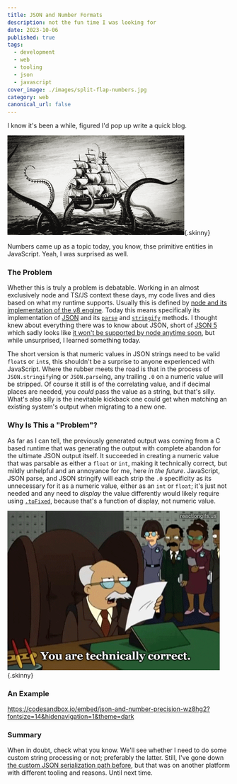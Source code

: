 ```yaml
---
title: JSON and Number Formats
description: not the fun time I was looking for
date: 2023-10-06
published: true
tags:
  - development
  - web
  - tooling
  - json
  - javascript
cover_image: ./images/split-flap-numbers.jpg
category: web
canonical_url: false
---
```

I know it's been a while, figured I'd pop up write a quick blog.

![a kraken lifting a sailing ship above water, cracking it in half, and dumping the people into the sea](./images/kraken.gif){.skinny}

Numbers came up as a topic today, you know, thse primitive entities in JavaScript. Yeah, I was surprised as well.

### The Problem

Whether this is truly a problem is debatable. Working in an almost exclusively node and TS/JS context these days, my code lives and dies based on what my runtime supports. Usually this is defined by [node and its implementation of the v8 engine](https://nodejs.dev/en/learn/the-v8-javascript-engine/). Today this means specifically its implementation of [JSON](https://developer.mozilla.org/en-US/docs/Web/JavaScript/Reference/Global_Objects/JSON) and its [`parse`](https://developer.mozilla.org/en-US/docs/Web/JavaScript/Reference/Global_Objects/JSON/parse) and [`stringify`](https://developer.mozilla.org/en-US/docs/Web/JavaScript/Reference/Global_Objects/JSON/stringify) methods. I thought knew about everything there was to know about JSON, short of [JSON 5](https://json5.org/) which sadly looks like [it won't be supported by node anytime soon](https://github.com/nodejs/node/issues/40714), but while unsurprised, I learned something today.

The short version is that numeric values in JSON strings need to be valid `float`s or `int`s, this shouldn't be a surprise to anyone experienced with JavaScript. Where the rubber meets the road is that in the process of `JSON.stringify`ing or `JSON.parse`ing, any trailing `.0` on a numeric value will be stripped. Of course it still is of the correlating value, and if decimal places are needed, you _could_ pass the value as a string, but that's silly. What's also silly is the inevitable kickback one could get when matching an existing system's output when migrating to a new one.

### Why Is This a "Problem"?

As far as I can tell, the previously generated output was coming from a C based runtime that was generating the output with complete abandon for the ultimate JSON output itself. It succeeded in creating a numeric value that was parsable as either a `float` or `int`, making it technically correct, but mildly unhelpful and an annoyance for me, here _in the future_. JavaScript, JSON parse, and JSON stringify will each strip the `.0` specificity as its unnecessary for it as a numeric value, either as an `int` or `float`; it's just not needed and any need to _display_ the value differently would likely require using [`.toFixed`](https://developer.mozilla.org/en-US/docs/Web/JavaScript/Reference/Global_Objects/Number/toFixed), because that's a function of display, not numeric value.

![Futurama GIF showing a lawyer character stating "you are technically correct, the best kind of correcet"](./images/technically-correct.gif){.skinny}

### An Example

https://codesandbox.io/embed/json-and-number-precision-wz8hg2?fontsize=14&hidenavigation=1&theme=dark

### Summary

When in doubt, check what you know. We'll see whether I need to do some custom string processing or not; preferably the latter. Still, I've gone down [the custom JSON serialization path before](/java/custom-json-serilization/), but that was on another platform with different tooling and reasons. Until next time.
